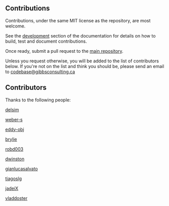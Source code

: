 ## Contributions

Contributions, under the same MIT license as the repository, are most welcome.

See the [development](https://django-plotly-dash.readthedocs.io/en/latest/development.html) section of
the documentation for details on how to build, test and document contributions.

Once ready, submit a pull request to the [main repository](https://github.com/GibbsConsulting/django-plotly-dash).

Unless you request otherwise, you will be added to the list of contributors below. If you're not on the list
and think you should be, please send an email to <codebase@gibbsconsulting.ca>

## Contributors

Thanks to the following people:

[delsim](https://github.com/delsim)

[weber-s](https://github.com/weber-s)

[eddy-obj](https://github.com/eddy-ojb)

[brylie](https://github.com/brylie)

[robd003](https://github.com/robd003)

[dwinston](https://github.com/dwinston)

[gianlucasalvato](https://github.com/gianlucasalvato)

[tiagoslg](https://github.com/tiagoslg)

[jadeiX](https://github.com/jadeiX)

[vladdoster](https://github.com/vladdoster)
